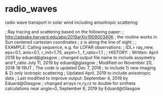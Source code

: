 # radio_waves
radio wave transport in solar wind including anisotropic scattering 

; Ray tracing and scattering based on the following paper:
; http://adsabs.harvard.edu/abs/2019arXiv190900340K
; the routine works in Sun centered cartesian coordinates
; z is along the line of sight
; 
; EXAMPLE: Calling sequence, e.g. for LOFAR observations:
; IDL> ray_new, eps=0.1, anis=0.1, r_init=1.75, asym=1., f_ratio=1.1
; 
; HISTORY:
; Written: April 2018 by eduard@glasgow
; changed output file name to include assymetry and f_ratio July 11, 2019 by eduard@glasgow
; Modified on November 20, 2018 18:19UT
; The code is updated Dec 7, 2018 
; to include 1) new imaging & 2) only isotropic scattering 
; Updated April, 2019 to include anisotropic data 
; Last modified to improve output: September 4, 2019 by Eduard@Glasgow
; changed arrays rx,ry,rz to double for sintheta calculations near angle=0, September 6, 2019 by Eduard@Glasgow
